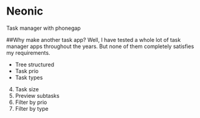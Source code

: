 # Neonic
Task manager with phonegap

##Why make another task app?
Well, I have tested a whole lot of task manager apps throughout the years. 
But none of them completely satisfies my requirements. 
* Tree structured
* Task prio
* Task types
4. Task size
5. Preview subtasks
6. Filter by prio
7. Filter by type
